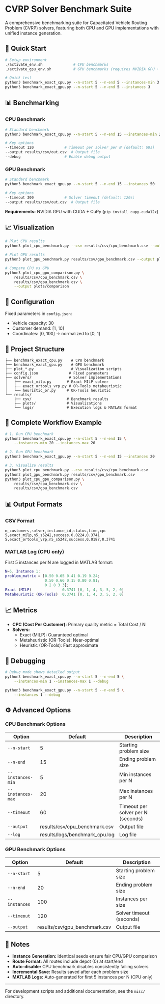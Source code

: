 # CVRP Solver Benchmark Suite

A comprehensive benchmarking suite for Capacitated Vehicle Routing Problem (CVRP) solvers, featuring both CPU and GPU implementations with unified instance generation.

## 🚀 Quick Start

```bash
# Setup environment
./activate_env.sh              # CPU benchmarks
./activate_gpu_env.sh          # GPU benchmarks (requires NVIDIA GPU + CUDA)

# Quick test
python3 benchmark_exact_cpu.py --n-start 5 --n-end 5 --instances-min 3 --instances-max 3
python3 benchmark_exact_gpu.py --n-start 5 --n-end 5 --instances 3
```

## 📊 Benchmarking

### CPU Benchmark

```bash
# Standard benchmark
python3 benchmark_exact_cpu.py --n-start 5 --n-end 15 --instances-min 20 --instances-max 20

# Key options
--timeout 120              # Timeout per solver per N (default: 60s)
--output results/csv/out.csv  # Output file
--debug                    # Enable debug output
```

### GPU Benchmark

```bash
# Standard benchmark  
python3 benchmark_exact_gpu.py --n-start 5 --n-end 15 --instances 50

# Key options
--timeout 300              # Solver timeout (default: 120s)
--output results/csv/out.csv  # Output file
```

**Requirements:** NVIDIA GPU with CUDA + CuPy (`pip install cupy-cuda12x`)

## 📈 Visualization

```bash
# Plot CPU results
python3 plot_cpu_benchmark.py --csv results/csv/cpu_benchmark.csv --output plots

# Plot GPU results  
python3 plot_gpu_benchmark.py results/csv/gpu_benchmark.csv --output plots

# Compare CPU vs GPU
python3 plot_cpu_gpu_comparison.py \
    results/csv/cpu_benchmark.csv \
    results/csv/gpu_benchmark.csv \
    --output plots/comparison
```

## 🔧 Configuration

Fixed parameters in `config.json`:
- Vehicle capacity: 30
- Customer demand: [1, 10] 
- Coordinates: [0, 100] → normalized to [0, 1]

## 📁 Project Structure

```
├── benchmark_exact_cpu.py    # CPU benchmark
├── benchmark_exact_gpu.py    # GPU benchmark
├── plot_*.py                 # Visualization scripts
├── config.json              # Fixed parameters
├── solvers/                 # Solver implementations
│   ├── exact_milp.py       # Exact MILP solver
│   ├── exact_ortools_vrp.py # OR-Tools metaheuristic
│   └── heuristic_or.py     # OR-Tools heuristic
└── results/
    ├── csv/                # Benchmark results
    ├── plots/              # Visualizations
    └── logs/               # Execution logs & MATLAB format
```

## 🔬 Complete Workflow Example

```bash
# 1. Run CPU benchmark
python3 benchmark_exact_cpu.py --n-start 5 --n-end 15 \
    --instances-min 20 --instances-max 20

# 2. Run GPU benchmark
python3 benchmark_exact_gpu.py --n-start 5 --n-end 15 --instances 20

# 3. Visualize results
python3 plot_cpu_benchmark.py --csv results/csv/cpu_benchmark.csv
python3 plot_gpu_benchmark.py results/csv/gpu_benchmark.csv
python3 plot_cpu_gpu_comparison.py \
    results/csv/cpu_benchmark.csv \
    results/csv/gpu_benchmark.csv
```

## 📊 Output Formats

### CSV Format
```csv
n_customers,solver,instance_id,status,time,cpc
5,exact_milp,n5_s5242,success,0.0224,0.3741
5,exact_ortools_vrp,n5_s5242,success,0.0187,0.3741
```

### MATLAB Log (CPU only)
First 5 instances per N are logged in MATLAB format:
```matlab
N=5, Instance 1:
problem_matrix = [0.50 0.65 0.41 0.19 0.24;
                  0.50 0.66 0.15 0.80 0.81;
                  0 2 8 3 3];
Exact (MILP)              0.3741 [0, 1, 4, 3, 5, 2, 0]
Metaheuristic (OR-Tools)  0.3741 [0, 1, 4, 3, 5, 2, 0]
```

## 📈 Metrics

- **CPC (Cost Per Customer):** Primary quality metric = Total Cost / N
- **Solvers:**
  - Exact (MILP): Guaranteed optimal
  - Metaheuristic (OR-Tools): Near-optimal
  - Heuristic (OR-Tools): Fast approximate

## 🐛 Debugging

```bash
# Debug mode shows detailed output
python3 benchmark_exact_cpu.py --n-start 5 --n-end 5 \
    --instances-min 1 --instances-max 1 --debug

python3 benchmark_exact_gpu.py --n-start 5 --n-end 5 \
    --instances 1 --debug
```

## ⚙️ Advanced Options

### CPU Benchmark Options
| Option | Default | Description |
|--------|---------|-------------|
| `--n-start` | 5 | Starting problem size |
| `--n-end` | 15 | Ending problem size |
| `--instances-min` | 5 | Min instances per N |
| `--instances-max` | 20 | Max instances per N |
| `--timeout` | 60 | Timeout per solver per N (seconds) |
| `--output` | results/csv/cpu_benchmark.csv | Output file |
| `--log` | results/logs/benchmark_cpu.log | Log file |

### GPU Benchmark Options
| Option | Default | Description |
|--------|---------|-------------|
| `--n-start` | 5 | Starting problem size |
| `--n-end` | 20 | Ending problem size |
| `--instances` | 100 | Instances per size |
| `--timeout` | 120 | Solver timeout (seconds) |
| `--output` | results/csv/gpu_benchmark.csv | Output file |

## 📝 Notes

- **Instance Generation:** Identical seeds ensure fair CPU/GPU comparison
- **Route Format:** All routes include depot (0) at start/end
- **Auto-disable:** CPU benchmark disables consistently failing solvers
- **Incremental Save:** Results saved after each problem size
- **MATLAB Logs:** Auto-generated for first 5 instances per N (CPU only)

---

For development scripts and additional documentation, see the `misc/` directory.
